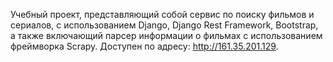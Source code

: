 Учебный проект, представляющий собой сервис по поиску фильмов и сериалов, с использованием Django, Django Rest Framework, Bootstrap, а также включающий парсер информации о фильмах с использованием фреймворка Scrapy. Доступен по адресу: http://161.35.201.129.
